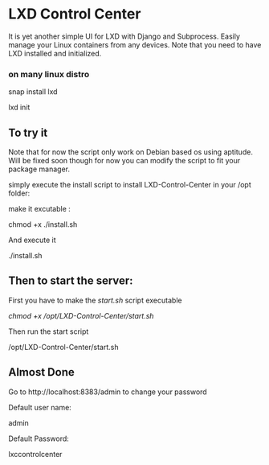 # LXD Control Center

It is yet another simple UI for LXD with Django and Subprocess.
Easily manage your Linux containers from any devices. Note that you need to have LXD installed and initialized.

### on many linux distro

snap install lxd

lxd init

## To try it 

Note that for now the script only work on Debian based os using aptitude. Will be fixed soon though for now you can modify the script to fit your package manager.

simply execute the install script to install LXD-Control-Center in your /opt folder:

make it excutable :

chmod +x ./install.sh

And execute it

./install.sh



## Then to start the server:

First you have to make the *start.sh* script executable

*chmod +x /opt/LXD-Control-Center/start.sh*

Then run the start script

/opt/LXD-Control-Center/start.sh 

## Almost Done

Go to http://localhost:8383/admin to change your password 

Default user name:

admin

Default Password:

lxccontrolcenter
